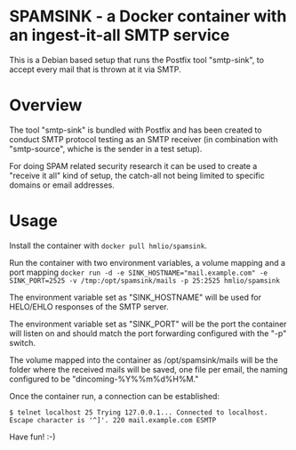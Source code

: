 # SPAMSINK - a Docker container with an ingest-it-all SMTP service
This is a Debian based setup that runs the Postfix tool "smtp-sink", to accept every mail that is thrown at it via SMTP.

# Overview
The tool "smtp-sink" is bundled with Postfix and has been created to conduct SMTP protocol testing as an SMTP receiver (in combination with "smtp-source", whiche is the sender in a test setup).

For doing SPAM related security research it can be used to create a "receive it all" kind of setup, the catch-all not being limited to specific domains or email addresses.
 
# Usage
Install the container with `docker pull hmlio/spamsink`.

Run the container with two environment variables, a volume mapping and a port mapping 
`docker run -d -e SINK_HOSTNAME="mail.example.com" -e SINK_PORT=2525 -v /tmp:/opt/spamsink/mails -p 25:2525 hmlio/spamsink`

The environment variable set as "SINK_HOSTNAME" will be used for HELO/EHLO responses of the SMTP server.

The environment variable set as "SINK_PORT" will be the port the container will listen on and should match the port forwarding configured with the "-p" switch.

The volume mapped into the container as /opt/spamsink/mails will be the folder where the received mails will be saved, one file per email, the naming configured to be "dincoming-%Y%%m%d%H%M.<some pseudo random id>"

Once the container run, a connection can be established:

``$ telnet localhost 25
Trying 127.0.0.1...
Connected to localhost.
Escape character is '^]'.
220 mail.example.com ESMTP
``

Have fun! :-)
